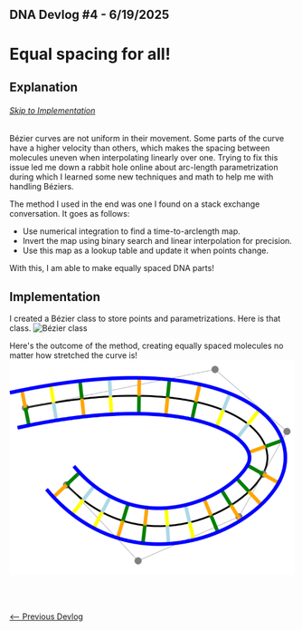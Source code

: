 ## DNA Devlog #4 - 6/19/2025
# Equal spacing for all!

## Explanation
###### [Skip to Implementation](#implementation)

Bézier curves are not uniform in their movement. Some parts of the curve have a higher velocity than others, which makes the spacing between molecules uneven when interpolating linearly over one. Trying to fix this issue led me down a rabbit hole online about arc-length parametrization during which I learned some new techniques and math to help me with handling Béziers.

The method I used in the end was one I found on a stack exchange conversation. It goes as follows:

- Use numerical integration to find a time-to-arclength map.
- Invert the map using binary search and linear interpolation for precision.
- Use this map as a lookup table and update it when points change.

With this, I am able to make equally spaced DNA parts!

## Implementation

I created a Bézier class to store points and parametrizations. Here is that class.
![Bézier class](../devlog_media/DNA_devlog_5_bézier_class.png)

Here's the outcome of the method, creating equally spaced molecules no matter how stretched the curve is!
![Equally Spaced Molecules](../devlog_media/DNA_devlog_5_equal_space.png)

<br>
<br>

[<-- Previous Devlog](DNA_DEVLOG_4.md)
